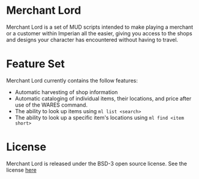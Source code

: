 # Merchant Lord #

Merchant Lord is a set of MUD scripts intended to make playing a merchant or a customer within Imperian all the easier, giving you access to the shops and designs your character has encountered without having to travel.

# Feature Set #

Merchant Lord currently contains the follow features:

* Automatic harvesting of shop information
* Automatic cataloging of individual items, their locations, and price after use of the WARES command.
* The ability to look up items using `ml list <search>`
* The ability to look up a specific item's locations using `ml find <item short>`

# License #
Merchant Lord is released under the BSD-3 open source license. See the license [here](LICENSE.md)